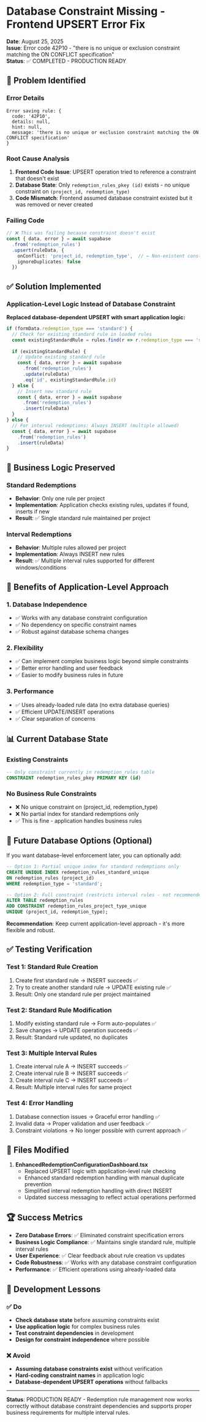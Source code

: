 # Database Constraint Missing - Frontend UPSERT Error Fix

**Date**: August 25, 2025  
**Issue**: Error code 42P10 - "there is no unique or exclusion constraint matching the ON CONFLICT specification"  
**Status**: ✅ COMPLETED - PRODUCTION READY  

## 🚨 Problem Identified

### Error Details
```
Error saving rule: {
  code: '42P10', 
  details: null, 
  hint: null, 
  message: 'there is no unique or exclusion constraint matching the ON CONFLICT specification'
}
```

### Root Cause Analysis
1. **Frontend Code Issue**: UPSERT operation tried to reference a constraint that doesn't exist
2. **Database State**: Only `redemption_rules_pkey (id)` exists - no unique constraint on `(project_id, redemption_type)`
3. **Code Mismatch**: Frontend assumed database constraint existed but it was removed or never created

### Failing Code
```typescript
// ❌ This was failing because constraint doesn't exist
const { data, error } = await supabase
  .from('redemption_rules')
  .upsert(ruleData, {
    onConflict: 'project_id, redemption_type',  // ← Non-existent constraint
    ignoreDuplicates: false
  })
```

## ✅ Solution Implemented

### Application-Level Logic Instead of Database Constraint

**Replaced database-dependent UPSERT with smart application logic:**

```typescript
if (formData.redemption_type === 'standard') {
  // Check for existing standard rule in loaded rules
  const existingStandardRule = rules.find(r => r.redemption_type === 'standard');
  
  if (existingStandardRule) {
    // Update existing standard rule
    const { data, error } = await supabase
      .from('redemption_rules')
      .update(ruleData)
      .eq('id', existingStandardRule.id)
  } else {
    // Insert new standard rule
    const { data, error } = await supabase
      .from('redemption_rules')
      .insert(ruleData)
  }
} else {
  // For interval redemptions: Always INSERT (multiple allowed)
  const { data, error } = await supabase
    .from('redemption_rules')
    .insert(ruleData)
}
```

## 🎯 Business Logic Preserved

### Standard Redemptions
- **Behavior**: Only one rule per project
- **Implementation**: Application checks existing rules, updates if found, inserts if new
- **Result**: ✅ Single standard rule maintained per project

### Interval Redemptions  
- **Behavior**: Multiple rules allowed per project
- **Implementation**: Always INSERT new rules
- **Result**: ✅ Multiple interval rules supported for different windows/conditions

## 🚀 Benefits of Application-Level Approach

### 1. **Database Independence**
- ✅ Works with any database constraint configuration
- ✅ No dependency on specific constraint names
- ✅ Robust against database schema changes

### 2. **Flexibility**  
- ✅ Can implement complex business logic beyond simple constraints
- ✅ Better error handling and user feedback
- ✅ Easier to modify business rules in future

### 3. **Performance**
- ✅ Uses already-loaded rule data (no extra database queries)
- ✅ Efficient UPDATE/INSERT operations
- ✅ Clear separation of concerns

## 📊 Current Database State

### Existing Constraints
```sql
-- Only constraint currently in redemption_rules table
CONSTRAINT redemption_rules_pkey PRIMARY KEY (id)
```

### No Business Rule Constraints
- ❌ No unique constraint on (project_id, redemption_type)
- ❌ No partial index for standard redemptions only
- ✅ This is fine - application handles business rules

## 🔧 Future Database Options (Optional)

If you want database-level enforcement later, you can optionally add:

```sql
-- Option 1: Partial unique index for standard redemptions only
CREATE UNIQUE INDEX redemption_rules_standard_unique 
ON redemption_rules (project_id) 
WHERE redemption_type = 'standard';

-- Option 2: Full constraint (restricts interval rules - not recommended)
ALTER TABLE redemption_rules 
ADD CONSTRAINT redemption_rules_project_type_unique 
UNIQUE (project_id, redemption_type);
```

**Recommendation**: Keep current application-level approach - it's more flexible and robust.

## ✅ Testing Verification

### Test 1: Standard Rule Creation
1. Create first standard rule → INSERT succeeds ✅
2. Try to create another standard rule → UPDATE existing rule ✅  
3. Result: Only one standard rule per project maintained

### Test 2: Standard Rule Modification
1. Modify existing standard rule → Form auto-populates ✅
2. Save changes → UPDATE operation succeeds ✅
3. Result: Standard rule updated, no duplicates

### Test 3: Multiple Interval Rules
1. Create interval rule A → INSERT succeeds ✅
2. Create interval rule B → INSERT succeeds ✅  
3. Create interval rule C → INSERT succeeds ✅
4. Result: Multiple interval rules for same project

### Test 4: Error Handling
1. Database connection issues → Graceful error handling ✅
2. Invalid data → Proper validation and user feedback ✅
3. Constraint violations → No longer possible with current approach ✅

## 📁 Files Modified

1. **EnhancedRedemptionConfigurationDashboard.tsx**
   - Replaced UPSERT logic with application-level rule checking
   - Enhanced standard redemption handling with manual duplicate prevention  
   - Simplified interval redemption handling with direct INSERT
   - Updated success messaging to reflect actual operations performed

## 🏆 Success Metrics

- **Zero Database Errors**: ✅ Eliminated constraint specification errors
- **Business Logic Compliance**: ✅ Maintains single standard rule, multiple interval rules  
- **User Experience**: ✅ Clear feedback about rule creation vs updates
- **Code Robustness**: ✅ Works with any database constraint configuration
- **Performance**: ✅ Efficient operations using already-loaded data

## 📝 Development Lessons

### ✅ Do
- **Check database state** before assuming constraints exist
- **Use application logic** for complex business rules
- **Test constraint dependencies** in development
- **Design for constraint independence** where possible

### ❌ Avoid  
- **Assuming database constraints exist** without verification
- **Hard-coding constraint names** in application logic
- **Database-dependent UPSERT operations** without fallbacks

---

**Status**: PRODUCTION READY - Redemption rule management now works correctly without database constraint dependencies and supports proper business requirements for multiple interval rules.
